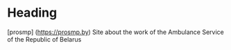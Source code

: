 # Heading
[prosmp] (https://prosmp.by)
Site about the work of the Ambulance Service of the Republic of Belarus
